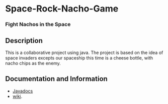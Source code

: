 # Space-Rock-Nacho-Game
### Fight Nachos in the Space

## Description
This is a collaborative project using java. The project is based on the idea of space invaders excepts our spaceship this time is a cheese bottle, with nacho chips as the enemy.

## Documentation and Information
* [Javadocs](https://jonnydewent.github.io/NachoSpaceInvaders/)
* [wiki](https://github.com/lichal/Space-Rock-Nacho-Game/wiki).

